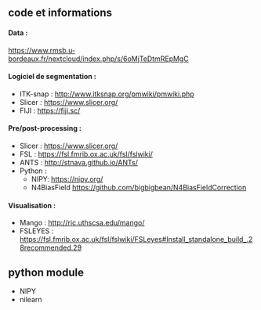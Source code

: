 ## code et informations

#### Data :
https://www.rmsb.u-bordeaux.fr/nextcloud/index.php/s/6oMjTeDtmREpMgC

#### Logiciel de segmentation :
- ITK-snap : http://www.itksnap.org/pmwiki/pmwiki.php
- Slicer : https://www.slicer.org/
- FIJI : https://fiji.sc/

#### Pre/post-processing :
- Slicer : https://www.slicer.org/
- FSL : https://fsl.fmrib.ox.ac.uk/fsl/fslwiki/
- ANTS : http://stnava.github.io/ANTs/
- Python :
    - NIPY: https://nipy.org/
    - N4BiasField https://github.com/bigbigbean/N4BiasFieldCorrection

#### Visualisation :
- Mango : http://ric.uthscsa.edu/mango/
- FSLEYES : https://fsl.fmrib.ox.ac.uk/fsl/fslwiki/FSLeyes#Install_standalone_build_.28recommended.29

## python module 
- NIPY
- nilearn
